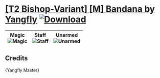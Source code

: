 # [\[T2 Bishop-Variant\] \[M\] Bandana by Yangfly](./) [![Download](https://img.shields.io/badge/Download--red?style=social&logo=github)](https://minhaskamal.github.io/DownGit/#/home?url=https://github.com/Klokinator/FE-Repo/tree/main/Battle%20Animations%2FMagi%20-%20Holy-Type%2F%5BT2%20Bishop-Variant%5D%20%5BM%5D%20Bandana%20by%20Yangfly)

| <b>Magic</b><br/><img alt="Magic" src="https://git.io/JnO0k"/> | <b>Staff</b><br/><img alt="Staff" src="https://git.io/JnOhv"/> | <b>Unarmed</b><br/><img alt="Unarmed" src="https://git.io/JnOdq"/> |
| :---: | :---: | :---: |

## Credits

{Yangfly Master}

